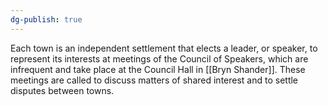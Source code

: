 ```yaml
---
dg-publish: true
---
```

Each town is an independent settlement that elects a leader, or speaker, to represent its interests at meetings of the Council of Speakers, which are infrequent and take place at the Council Hall in [[Bryn Shander]]. These meetings are called to discuss matters of shared interest and to settle disputes between towns.